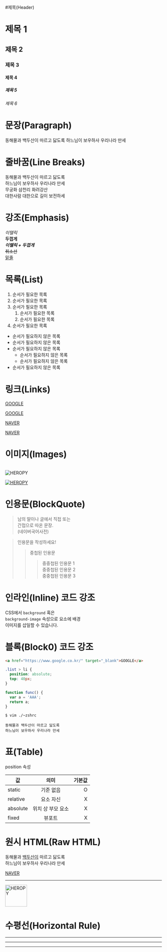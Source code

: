 #제목(Header)

# 제목 1
## 제목 2
### 제목 3
#### 제목 4
##### 제목 5
###### 제목 6

# 문장(Paragraph)

동해물과 백두산이 마르고 닳도록
하느님이 보우하사 우리나라 만세

# 줄바꿈(Line Breaks)

동해물과 백두산이 마르고 닳도록  
하느님이 보우하사 우리나라 만세  
무궁화 삼천리 화려강산<br/>
대한사람 대한으로 길이 보전하세

# 강조(Emphasis)

_이텔릭_  
**두껍게**  
**_이텔릭 + 두껍게_**  
~~취소선~~  
<u>밑줄</u>    

# 목록(List)

1. 순서가 필요한 목록  
1. 순서가 필요한 목록  
1. 순서가 필요한 목록  
    1. 순서가 필요한 목록  
    1. 순서가 필요한 목록  
1. 순서가 필요한 목록  

- 순서가 필요하지 않은 목록  
- 순서가 필요하지 않은 목록  
- 순서가 필요하지 않은 목록  
    - 순서가 필요하지 않은 목록  
    - 순서가 필요하지 않은 목록  
- 순서가 필요하지 않은 목록

# 링크(Links)

<a href="https://google.com">GOOGLE<a/>

[GOOGLE](https://google.com)

<a href="https://naver.com" title="NAVER로 이동!">NAVER<a/>

[NAVER](https://naver.com "NAVER로 이동!")

# 이미지(Images)

![]()

![HEROPY](https://heropy.blog/css/images/logo.png)

[![HEROPY](https://heropy.blog/css/images/logo.png)](https://heropy.blog/)

# 인용문(BlockQuote)

> 남의 말이나 글에서 직접 또는  
 간접으로 따온 문장.  
 > (네이버국어사전)

> 인용문을 작성하세요!  
>> 중첩된 인용문  
>>> 중중첩된 인용문 1  
>>> 중중첩된 인용문 2  
>>> 중중첩된 인용문 3  

# 인라인(Inline) 코드 강조

CSS에서 `background` 혹은  
`background-image` 속성으로 요소에 배경  
이미지를 삽일할 수 있습니다.  

# 블록(Block0) 코드 강조

```html
<a href="https://www.google.co.kr/" target="_blank">GOOGLE</a>
```

```css
.list > li {
  position: absolute;
  top: 40px;
}
```

```javascript
function func() {
  var a = 'AAA';
  return a;
}
```

```bash
$ vim ./~zshrc
```

```plaintext
동해물과 백두산이 마르고 닳도록  
하느님이 보우하사 우리나라 만세  
```

# 표(Table)

position 속성

값 | 의미 | 기본값  
-- | :--: | --:
static | 기준 없음 | O
relative | 요소 자신 | X
absolute | 위치 상 부모 요소 | X
fixed | 뷰포트 | X

# 원시 HTML(Raw HTML)

동해물과 <span style="text-decoration:underline;">백두산이</span> 마르고 닳도록<br/>
하느님이 보우하사 우리나라 만세

<a href="https://naver.com" title="NAVER로 이동!" target="_blank">NAVER<a/>

---

<img width="70" src="https://heropy.blog/css/images/logo.png" alt="HEROPY" />

# 수평선(Horizontal Rule)

---

***  

___